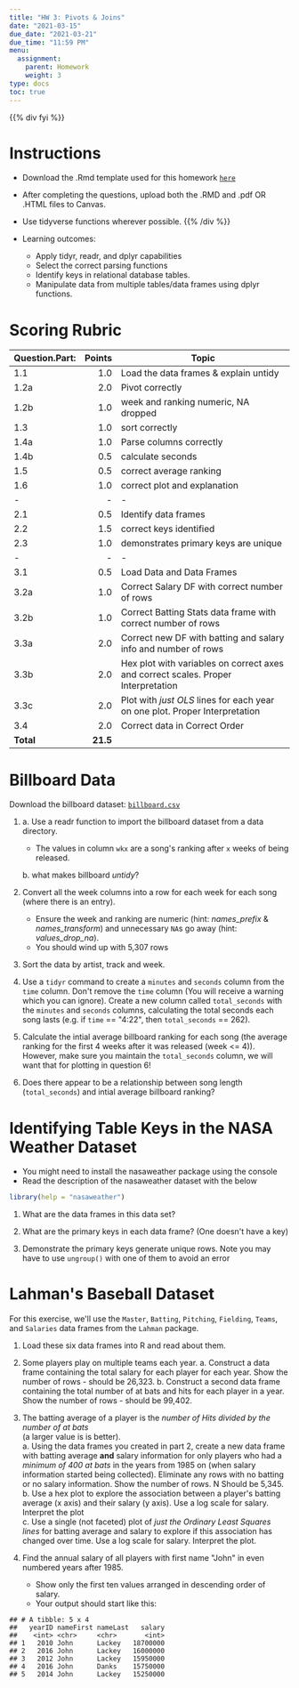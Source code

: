 ```yaml
---
title: "HW 3: Pivots & Joins"
date: "2021-03-15"
due_date: "2021-03-21"
due_time: "11:59 PM"
menu:
  assignment:
    parent: Homework
    weight: 3
type: docs
toc: true
---
```


{{% div fyi %}}
# Instructions 
- Download the .Rmd template used for this homework [<i class="fas fa-file-code"></i> `here`](/homework/03-hw.Rmd)
- After completing the questions, upload both the .RMD and .pdf OR .HTML files to Canvas.
- Use tidyverse functions wherever possible. 
{{% /div %}}

- Learning outcomes:
  - Apply tidyr, readr, and dplyr capabilities
  - Select the correct parsing functions
  - Identify keys in relational database tables.
  - Manipulate data from multiple tables/data frames using dplyr functions.
  
# Scoring Rubric 

|Question.Part:|Points|Topic|
|---|--:|-------------|
|1.1|1.0|Load the data frames & explain untidy|
|1.2a|2.0|Pivot correctly|
|1.2b|1.0|week and ranking numeric, NA dropped|
|1.3|1.0|sort correctly|
|1.4a|1.0|Parse columns correctly|
|1.4b|0.5|calculate seconds|
|1.5|0.5|correct average ranking|
|1.6|1.0|correct plot and explanation|
|-|-|-|
|2.1|0.5|Identify data frames|
|2.2|1.5|correct keys identified|
|2.3|1.0|demonstrates primary keys are unique |
|-|-|-|
|3.1|0.5|Load Data and Data Frames|
|3.2a|1.0|Correct Salary DF with correct number of rows|
|3.2b|1.0|Correct Batting Stats data frame with correct number of rows|
|3.3a|2.0|Correct new DF with batting and salary info and number of rows|
|3.3b|2.0|Hex plot with variables on correct axes and correct scales. Proper Interpretation|
|3.3c|2.0|Plot with *just OLS* lines for each year on one plot. Proper Interpretation|
|3.4|2.0|Correct data in Correct Order|
|**Total**|**21.5**|



#  Billboard Data

Download the billboard dataset: [<i class="fas fa-file-csv"></i> `billboard.csv`](/data/billboard.csv)  


1. a. Use a readr function to import the billboard dataset from a data directory. 
    - The values in column `wkx` are a song's ranking after `x` weeks of being released.



    b. what makes billboard _untidy_? 

  
2. Convert all the week columns into a row for each week for each song (where there is an entry). 
    - Ensure the week and ranking are numeric (hint: _names_prefix_ & _names_transform_) and unnecessary `NA`s go away (hint: _values_drop_na_).
    - You should wind up with 5,307 rows
       
    
       
3. Sort the data by artist, track and week. 

       
4. Use a `tidyr` command to create a `minutes` and `seconds` column from the `time` column. Don't remove the `time` column (You will receive a warning which you can ignore). Create a new column called `total_seconds` with the `minutes` and `seconds` columns, calculating the total seconds each song lasts (e.g. if `time` == "4:22", then `total_seconds` == 262). 



5. Calculate the intial average billboard ranking for each song (the average ranking for the first 4 weeks after it was released (week <= 4)). However, make sure you maintain the `total_seconds` column, we will want that for plotting in question 6! 


6. Does there appear to be a relationship between song length (`total_seconds`) and intial average billboard ranking? 



#  Identifying Table Keys in the NASA Weather Dataset
- You might need to install the nasaweather package using the console
- Read the description of the nasaweather dataset with the below


```r
library(help = "nasaweather")
```
    
1. What are the data frames in this data set?




2. What are the primary keys in each data frame? (One doesn't have a key)




3. Demonstrate the primary keys generate unique rows. Note you may have to use `ungroup()` with one of them to avoid an error       
    


# Lahman's Baseball Dataset
For this exercise, we'll use the `Master`, `Batting`, `Pitching`, `Fielding`, `Teams`, and `Salaries` data frames from the `Lahman` package. 

1. Load these six data frames into R and read about them.


2. Some players play on multiple teams each year. 
    a. Construct a data frame containing the total salary for each player for each year. Show the number of rows  - should be 26,323.
    b. Construct a second data frame containing the total number of at bats and hits for each player in a year. Show the number of rows - should be 99,402.
   

   
3. The batting average of a player is the *number of Hits divided by the number of at bats*   
    (a larger value is is better).  
    a. Using the data frames you created in part 2, create a new data frame with batting average **and** salary information for only players who had a *minimum of 400 at bats* in the years from 1985 on (when salary information started being collected). Eliminate any rows with no batting or no salary information. Show the number of rows. N Should be 5,345.  
    b. Use a hex plot to explore the association between a player's batting average (x axis) and their salary (y axis). Use a log scale for salary. Interpret the plot  
    c. Use a single (not faceted) plot of *just the Ordinary Least Squares lines* for batting average and salary to explore if this association has changed over time. Use a log scale for salary. Interpret the plot.
   
    


4. Find the annual salary of all players with first name "John" in even numbered years after 1985. 
    - Show only the first ten values arranged in descending order of salary.
    - Your output should start like this:




```
## # A tibble: 5 x 4
##   yearID nameFirst nameLast   salary
##    <int> <chr>     <chr>       <int>
## 1   2010 John      Lackey   18700000
## 2   2016 John      Lackey   16000000
## 3   2012 John      Lackey   15950000
## 4   2016 John      Danks    15750000
## 5   2014 John      Lackey   15250000
```
